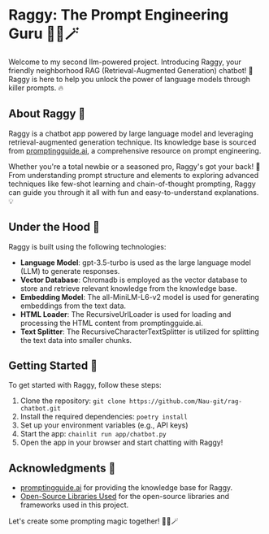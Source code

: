 # Raggy: The Prompt Engineering Guru 🧙‍♂️🪄

Welcome to my second llm-powered project. Introducing Raggy, your friendly neighborhood RAG (Retrieval-Augmented Generation) chatbot! 🤖 Raggy is here to help you unlock the power of language models through killer prompts. 🔥

## About Raggy 🐶

Raggy is a chatbot app powered by large language model and leveraging retrieval-augmented generation technique. Its knowledge base is sourced from [promptingguide.ai](https://promptingguide.ai), a comprehensive resource on prompt engineering.

Whether you're a total newbie or a seasoned pro, Raggy's got your back! 🙌 From understanding prompt structure and elements to exploring advanced techniques like few-shot learning and chain-of-thought prompting, Raggy can guide you through it all with fun and easy-to-understand explanations. 💡

## Under the Hood 🔧

Raggy is built using the following technologies:

- **Language Model**: gpt-3.5-turbo is used as the large language model (LLM) to generate responses.
- **Vector Database**: Chromadb is employed as the vector database to store and retrieve relevant knowledge from the knowledge base.
- **Embedding Model**: The all-MiniLM-L6-v2 model is used for generating embeddings from the text data.
- **HTML Loader**: The RecursiveUrlLoader is used for loading and processing the HTML content from promptingguide.ai.
- **Text Splitter**: The RecursiveCharacterTextSplitter is utilized for splitting the text data into smaller chunks.

## Getting Started 🚀

To get started with Raggy, follow these steps:

1. Clone the repository: `git clone https://github.com/Nau-git/rag-chatbot.git`
2. Install the required dependencies: `poetry install`
3. Set up your environment variables (e.g., API keys)
4. Start the app: `chainlit run app/chatbot.py`
5. Open the app in your browser and start chatting with Raggy!


## Acknowledgments 🙏

- [promptingguide.ai](https://promptingguide.ai) for providing the knowledge base for Raggy.
- [Open-Source Libraries Used](CREDITS.md) for the open-source libraries and frameworks used in this project.

Let's create some prompting magic together! 🧙‍♂️🪄